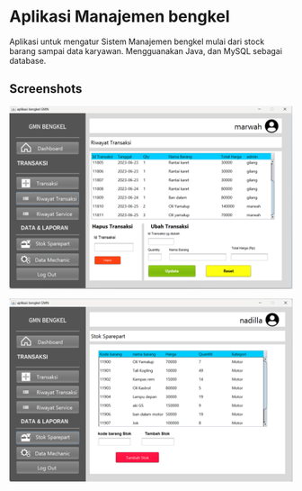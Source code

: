 # Aplikasi Manajemen bengkel

Aplikasi untuk mengatur Sistem Manajemen bengkel mulai dari stock barang sampai data karyawan. Mengguanakan Java, dan MySQL sebagai database.

## Screenshots

![App Screenshot](./1.png)

![App Screenshot](./2.png)

